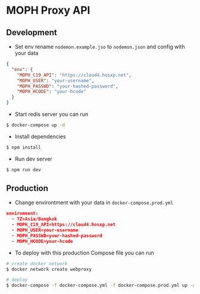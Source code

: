 # MOPH Proxy API

## Development

- Set env rename `nodemon.example.jso` to `nodemon.json` and config with your data

```json
{
  "env": {
    "MOPH_C19_API": "https://cloud4.hosxp.net",
    "MOPH_USER": "your-username",
    "MOPH_PASSWD": "your-hashed-password",
    "MOPH_HCODE": "your-hcode"
  }
}
```

- Start redis server you can run

```bash
$ docker-compose up -d
```

- Install dependencies

```bash
$ npm install
```

- Run dev server

```bash
$ npm run dev
```

## Production

- Change environtment with your data in `docker-compose.prod.yml`

```json
environment:
  - TZ=Asia/Bangkok
  - MOPH_C19_API=https://cloud4.hosxp.net
  - MOPH_USER=your-username
  - MOPH_PASSWD=your-hashed-password
  - MOPH_HCODE=your-hcode
```

- To deploy with this production Compose file you can run

```bash
# create docker network
$ docker network create webproxy

# deploy
$ docker-compose -f docker-compose.yml -f docker-compose.prod.yml up -d
```
